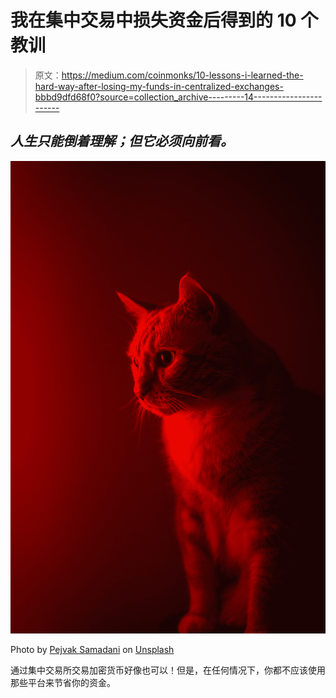 # 我在集中交易中损失资金后得到的 10 个教训

> 原文：<https://medium.com/coinmonks/10-lessons-i-learned-the-hard-way-after-losing-my-funds-in-centralized-exchanges-bbbd9dfd68f0?source=collection_archive---------14----------------------->

## ***人生只能倒着理解；但它必须向前看。***

![](img/4f4262d131b97dbcdea55b61b5cd9c53.png)

Photo by [Pejvak Samadani](https://unsplash.com/@pejvaks?utm_source=medium&utm_medium=referral) on [Unsplash](https://unsplash.com?utm_source=medium&utm_medium=referral)

通过集中交易所交易加密货币好像也可以！但是，在任何情况下，你都不应该使用那些平台来节省你的资金。